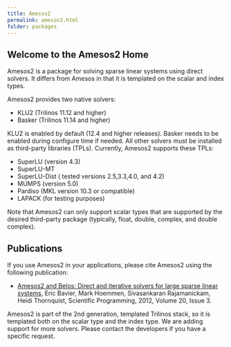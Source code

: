 ```yaml
---
title: Amesos2
permalink: amesos2.html
folder: packages
---
```


## Welcome to the Amesos2 Home

Amesos2 is a package for solving sparse linear systems using direct solvers. It differs from Amesos in that it is templated on the scalar and index types.

Amesos2 provides two native solvers:

*   KLU2 (Trilinos 11.12 and higher)
*   Basker (Trilinos 11.14 and higher)

KLU2 is enabled by default (12.4 and higher releases). Basker needs to be enabled during configure time if needed. All other solvers must be installed as third-party libraries (TPLs). Currently, Amesos2 supports these TPLs:

*   SuperLU (version 4.3)
*   SuperLU-MT
*   SuperLU-Dist ( tested versions 2.5,3.3,4.0, and 4.2)
*   MUMPS (version 5.0)
*   Pardiso (MKL version 10.3 or compatible)
*   LAPACK (for testing purposes)

Note that Amesos2 can only support scalar types that are supported by the desired third-party package (typically, float, double, complex, and double complex).

## Publications

If you use Amesos2 in your applications, please cite Amesos2 using the following publication:

*   [Amesos2 and Belos: Direct and iterative solvers for large sparse linear systems](http://dx.doi.org/10.3233/SPR-2012-0352 "Download 11.10"), Eric Bavier, Mark Hoemmen, Sivasankaran Rajamanickam, Heidi Thornquist, Scientific Programming, 2012, Volume 20, Issue 3.

Amesos2 is part of the 2nd generation, templated Trilinos stack, so it is templated both on the scalar type and the index type. We are adding support for more solvers. Please contact the developers if you have a specific request.